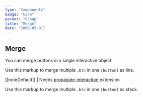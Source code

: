 ```yaml
---
type: "Components"
badge: "Core"
parent: "Group"
title: "Merge"
date: "2000-05-01"
---
```


## Merge

You can merge buttons in a single interactive object.

Use this markup to merge multiple `.btn` in one `[button]` as line.

[[noteDefault]]
| Needs [propagate-interaction](/components/animation-utils/propagate-interaction) extension

<script type="text/plain" class="language-markup">
  <button type="button" class="group">

    <div class="group-inner">
      <div class="btn btn--default">
        <!-- content -->
      </div>
    </div>

    <div class="group-inner">
      <div class="btn btn--default">
        <!-- content -->
      </div>
    </div>

  </button>
</script>

<demo>
  <demovanilla src="vanilla/components/group/merge-line">
  </demovanilla>
</demo>

Use this markup to merge multiple `.btn` in one `[button]` as stack.

<script type="text/plain" class="language-markup">
  <button type="button" class="group">

    <div class="group-inner">
      <div class="btn btn--default">
        <!-- content -->
      </div>
      <div class="btn btn--default">
        <!-- content -->
      </div>
    </div>

  </button>
</script>

<demo>
  <demovanilla src="vanilla/components/group/merge-stack">
  </demovanilla>
</demo>
